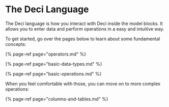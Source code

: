 # The Deci Language

The Deci language is how you interact with Deci inside the model blocks. It allows you to enter data and perform operations in a easy and intuitive way.

To get started, go over the pages below to learn about some fundamental concepts:

{% page-ref page="operators.md" %}

{% page-ref page="basic-data-types.md" %}

{% page-ref page="basic-operations.md" %}



When you feel comfortable with those, you can move on to more complex operations:

{% page-ref page="columns-and-tables.md" %}







